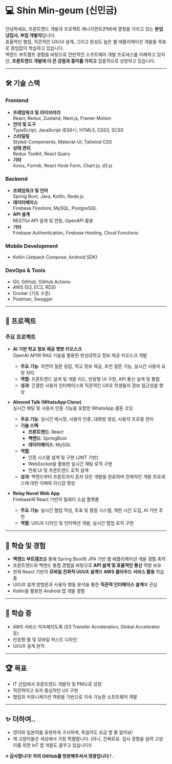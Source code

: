 # 💻 Shin Min-geum (신민금)

안녕하세요,
프론트엔드 개발과 프로젝트 매니지먼트(PM)에 열정을 가지고 있는 **본업 냥집사, 부업 개발자**입니다.  
효율적인 협업, 직관적인 UX/UI 설계, 그리고 완성도 높은 웹 애플리케이션 개발을 목표로 끊임없이 학습하고 있습니다.  
백엔드 부트캠프 경험을 바탕으로 전반적인 소프트웨어 개발 프로세스를 이해하고 있지만, **프론트엔드 개발에 더 큰 강점과 흥미를 가지고** 집중적으로 성장하고 있습니다.

---

## 🛠️ 기술 스택
### **Frontend**
- **프레임워크 및 라이브러리**  
  React, Redux, Zustand, Next.js, Framer Motion  
- **언어 및 도구**  
  TypeScript, JavaScript (ES6+), HTML5, CSS3, SCSS  
- **스타일링**  
  Styled-Components, Material-UI, Tailwind CSS  
- **상태 관리**  
  Redux Toolkit, React Query  
- **기타**  
  Axios, Formik, React Hook Form, Chart.js, d3.js

### **Backend**
- **프레임워크 및 언어**  
  Spring Boot, Java, Kotlin, Node.js  
- **데이터베이스**  
  Firebase Firestore, MySQL, PostgreSQL  
- **API 설계**  
  RESTful API 설계 및 연동, OpenAPI 활용  
- **기타**  
  Firebase Authentication, Firebase Hosting, Cloud Functions  

### **Mobile Development**
- Kotlin (Jetpack Compose, Android SDK)

### **DevOps & Tools**
- Git, GitHub, GitHub Actions  
- AWS (S3, EC2, RDS)  
- Docker (기초 수준)  
- Postman, Swagger  


---

## 📌 프로젝트
### 주요 프로젝트
- **AI 기반 학교 정보 제공 챗봇 키오스크**  
  OpenAI API와 RAG 기술을 활용한 한성대학교 정보 제공 키오스크 개발  
  - **주요 기능**: 자연어 질문 응답, 학교 정보 제공, 추천 질문 기능, 실시간 사용자 요청 처리  
  - **역할**: 프론트엔드 설계 및 개발 리드, 반응형 UI 구현, API 통신 설계 및 통합  
  - **성과**: 간결한 사용자 인터페이스와 직관적인 UX로 학생들의 정보 접근성을 향상  

- **Almond Talk (WhatsApp Clone)**  
  실시간 채팅 및 사용자 인증 기능을 포함한 WhatsApp 클론 코딩  
  - **주요 기능**: 실시간 메시징, 사용자 인증, 대화방 생성, 사용자 프로필 관리  
  - **기술 스택**:  
    - **프론트엔드**: React  
    - **백엔드**: SpringBoot   
    - **데이터베이스**: MySQL  
  - **역할**:  
    - 인증 시스템 설계 및 구현 (JWT 기반)  
    - WebSocket을 활용한 실시간 채팅 로직 구현  
    - 전체 UI 및 프론트엔드 로직 설계  
  - **성과**: 백엔드부터 프론트까지 혼자 모든 개발을 완료하며 전체적인 개발 프로세스에 대한 이해와 자신감 향상  

- **Relay Novel Web App**  
  Firebase와 React 기반의 릴레이 소설 플랫폼  
  - **주요 기능**: 실시간 협업 작성, 투표 및 평점 시스템, 제한 시간 도입, AI 기반 추천  
  - **역할**: UI/UX 디자인 및 인터랙션 개발, 실시간 협업 로직 구현  

---

## 🌱 학습 및 경험
- **백엔드 부트캠프**를 통해 Spring Boot와 JPA 기반 웹 애플리케이션 개발 경험 축적  
- 프론트엔드와 백엔드 통합 경험을 바탕으로 **API 설계 및 효율적인 통신** 역량 보유  
- 현재 React 기반의 **모바일 친화적 UI/UX 설계**와 **AWS 클라우드 서비스 활용** 학습 중  
- UI/UX 설계 방법론과 사용자 행동 분석을 통한 **직관적 인터페이스 설계**에 관심
- Kotlin을 활용한 Android 앱 개발 경험  

---

## 🌱 학습 중
- AWS 서비스 익숙해지도록 (S3 Transfer Acceleration, Global Accelerator 등)
- 반응형 웹 및 모바일 퍼스트 디자인
- UI/UX 설계 원칙

---

## 🏆 목표
- IT 산업에서 프론트엔드 개발자 및 PM으로 성장  
- 직관적이고 유저 중심적인 UX 구현  
- 협업과 커뮤니케이션 역량을 기반으로 지속 가능한 소프트웨어 개발

---

## ✨ 더하여..
- 영어와 일본어를 유창하게 구사하며, 독일어도 조금 할 줄 알아요!  
- 제 고양이들은 세상에서 가장 특별합니다. (아니, 진짜로요. 집사 경험을 살려 고양이를 위한 IoT 앱 개발도 꿈꾸고 있습니다!)

  

**⭐️ 감사합니다! 저의 GitHub를 방문해주셔서 영광입니다 ! .**
